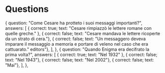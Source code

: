 Questions
=========

{
  question: "Come Cesare ha protteto i suoi messaggi importanti?",
  answers: [
    { correct: true; text: "Cesare rimpiazzò le lettere romane con quelle greche." },
    { correct: false; text: "Cesare mandava le lettere ricoperte da un strato di cera."},
    { correct: false; text: "Un messaggero deveva imparare il messaggio a memoria e portare di veleno nel caso che era cattuarato."
editors"},
  ],
},
{
  question: "Quando Enigma era decifrato la prima volta?",
  answers: [
    { correct: true; text: "Nel 1932" },
    { correct: false; text: "Nel 1943"},
    { correct: false; text: "Nel 2002"},
    { correct: false; text: "Mai"},
  ],
},
